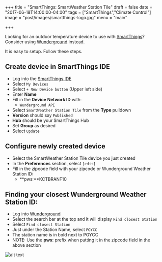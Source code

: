 +++
title = "SmartThings: SmartWeather Station Tile"
draft = false
date = "2017-06-18T14:00:00-04:00"
tags = ["SmartThings","Climate Control"]
image = "post/images/smartthings-logo.jpg"
menu = "main"

+++

Looking for an outdoor temperature device to use with [SmartThings][]?  Consider using [Wunderground][] instead.

It is easy to setup.  Follow these steps.

## Create device in SmartThings IDE
* Log into the [SmartThings IDE][]
* Select `My Devices`
* Select `+ New Device button` (Upper left side)
* Enter **Name**
* Fill in the **Device Network ID** with:
  * `Wunderground API`
* Select `SmartWeather Station Tile` from the **Type** pulldown
* **Version** should say `Published`
* **Hub** should be your SmartThings Hub
* Set **Group** as desired
* Select `Update`

## Configure newly created device
* Select the SmartWeather Station Tile device you just created
* In the **Preferences** section, select `[edit]`
* Fill in the zipcode field with your zipcode or Wunderground Weather Station ID:
  * **pws:**KCTBRANF10


## Finding your closest Wunderground Weather Station ID:
* Log into [Wunderground][]
* Select the search bar at the top and it will display `Find closest Station`
* Select `Find closest Station`
* Just under the Station Name, select `POYCC`
* The station name is in bold next to POYCC
* NOTE: Use the **pws:** prefix when putting it in the zipcode field in the above section

![alt text][SmartWeather Station Tile IOS]


[Wunderground]: https://www.wunderground.com

[SmartThings]: https://www.smartthings.com/
[SmartThings Logo]: http://www.solaegis.com/post/images/smartthings-logo.png
[SmartThings IDE]: https://graph.api.smartthings.com/
[SmartWeather Station Tile IOS]: http://www.solaegis.com/post/images/SmartWeather-Station-Tile-IOS.png
